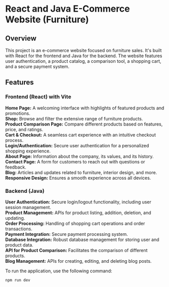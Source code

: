 <h1>React and Java E-Commerce Website (Furniture)</h1>
<h2>Overview</h2>
This project is an e-commerce website focused on furniture sales. It's built with React for the frontend and Java for the backend. The website features user authentication, a product catalog, a comparison tool, a shopping cart, and a secure payment system.

<h2>Features</h2>

<h3>Frontend (React) with Vite</h3>
<strong>Home Page:</strong> A welcoming interface with highlights of featured products and promotions.<br/>
<strong>Shop:</strong> Browse and filter the extensive range of furniture products.<br/>
<strong>Product Comparison Page:</strong> Compare different products based on features, price, and ratings.<br/>
<strong>Cart & Checkout:</strong> A seamless cart experience with an intuitive checkout process.<br/>
<strong>Login/Authentication:</strong> Secure user authentication for a personalized shopping experience.<br/>
<strong>About Page:</strong> Information about the company, its values, and its history.<br/>
<strong>Contact Page:</strong> A form for customers to reach out with questions or feedback.<br/>
<strong>Blog:</strong> Articles and updates related to furniture, interior design, and more.<br/>
<strong>Responsive Design:</strong> Ensures a smooth experience across all devices.<br/>
<h3>Backend (Java)</h3>
<strong>User Authentication:</strong> Secure login/logout functionality, including user session management.<br/>
<strong>Product Management:</strong> APIs for product listing, addition, deletion, and updating.<br/>
<strong>Order Processing:</strong> Handling of shopping cart operations and order transactions.<br/>
<strong>Payment Integration:</strong> Secure payment processing system.<br/>
<strong>Database Integration:</strong> Robust database management for storing user and product data.<br/>
<strong>API for Product Comparison:</strong> Facilitates the comparison of different products.<br/>
<strong>Blog Management:</strong> APIs for creating, editing, and deleting blog posts.<br/>



To run the application, use the following command:

`npm run dev`
